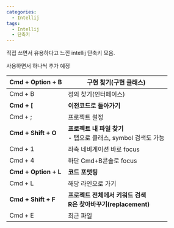 ```yaml
---
categories:
  - Intellij
tags:
  - Intellij
  - 단축키
---
```


직접 쓰면서 유용하다고 느낀 intellij 단축키 모음. 

사용하면서 하나씩 추가 예정

| Cmd + Option + B     | 구현 찾기(구현 클래스)                                       |
| -------------------- | ------------------------------------------------------------ |
| Cmd + B              | 정의 찾기(인터페이스)                                        |
| **Cmd + [**          | **이전코드로 돌아가기**                                      |
| Cmd + ;              | 프로젝트 설정                                                |
| **Cmd + Shift + O**  | **프로젝트 내 파일 찾기<br />**- 탭으로 클래스, symbol 검색도 가능 |
| Cmd + 1              | 좌측 네비게이션 바로 focus                                   |
| Cmd + 4              | 하단 Cmd+B콘솔로 focus                                       |
| **Cmd + Option + L** | **코드 포맷팅**                                              |
| Cmd + L              | 해당 라인으로 가기                                           |
| **Cmd + Shift + F**  | **프로젝트 전체에서 키워드 검색<br />R은 찾아바꾸기(replacement)** |
| Cmd + E              | 최근 파일                                                    |

